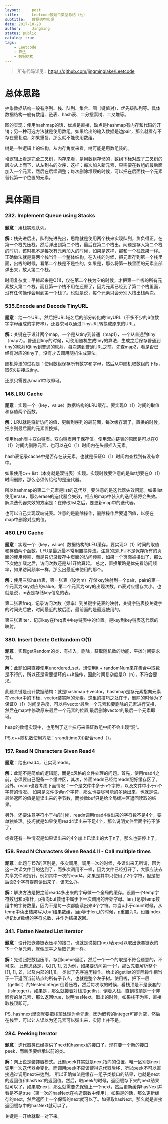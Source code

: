 ```yaml
---
layout:     post
title:      Leetcode按题目类型总结（七）
subtitle:   数据结构实现
date: 2017-10-28
author:     Jingming
status: public
catalog: true
tags:
    - Leetcode
    - 算法
    - 数据结构
---
```


>所有代码详见：https://github.com/jingminglake/Leetcode

# 总体思路
抽象数据结构一般有序列、栈、队列、集合、图（键值对）、优先级队列等。具体数据结构一般有数组、链表、hash表、二分搜索树、二叉堆等。

图的实现：使用hashmap的话，优点是直接，缺点是hashmap有内存和代码的开销；另一种可选方法就是使用数组。如果给出的输入数据是边pair，那么就看存不存在重复边，如果重复，那么就不能使用数组。

树是一种逻辑上的结构，从内存角度来看，树可能是用数组装的。

堆逻辑上看是完全二叉树，内存来看，是用数组存储的，数组下标对应了二叉树的层次从上而下，从左到右的次序，这样：每次加入新元素，只需要在数组的最后面加入一个元素，然后在后续调整；每次删除堆顶的时候，可以把在后面找一个元素替代第一个位置的元素。

# 具体题目
### 232. Implement Queue using Stacks
**题意**：用栈实现队列。

**解**：栈先进后出，队列先进先出，思路就是使用两个栈来实现队列，负负得正。在第一个栈先压栈，然后弹出到第二个栈，最后在第二个栈出。问题是存入第二个栈的时机，该时机不是每次有元素加入的时候，如果是这样，那和一个栈效果一样。
正确做法就是将两个栈当作一个整体结构，在入栈的时候，把元素存到第一个栈里面，出栈的时候，看第二个栈是不是空的，如果是，那么将第一栈里面的元素全部弹出来，放入第二个栈。

时间复杂度：平摊起来是O(1)，仅在第二个栈为空的时候，才把第一个栈的所有元素放入第二个栈，而且第一个栈不用在还原了，因为元素已经到了第二个栈里面，没有任何操作会用到第一个栈了。也就是说，每个元素只会分别入栈出栈两次。

### 535.Encode and Decode TinyURL
**题意**：给一个URL，然后把URL域名后的部分转化成tinyURL（不多不少的6位数字字母组成的字符串）。还要求可以通过TinyURL转换成原来的URL。

**解**：关键在于设计两个map，一个是从tiny到普通（map1），一个从普通到tiny（map2）。普通到tiny的时候，可使用随机生成tiny的算法，生成之后保存普通到tiny的映射和tiny到普通的映射，每次遇到普通URL之前，先查map2，看是否已经有对应的tiny了，没有才去调用随机生成算法。

随机算法的过程是：使用数组保存所有数字和字母，然后从中随机取数组的下标，取6次拼接成tiny。

还原只需要从map1中取即可。

### 146.LRU Cache
**题意**：实现一个（key，value）数据结构的LRU缓存。要实现O（1）时间的取值和存值两个函数。

**解**：LRU就是将新访问的值，更新到序列的最前面，每次缓存满了，置换的时候，把序列最后面的元素置换掉。

使用hash表＋双向链表。双向链表用于保存值。使用双向链表的原因是可以在O（1）时间内删除元素，也可以在O（1）时间内在头部插入元素。

hash表记录cache中是否存在该元素。也就是保证O（1）时间内查找到有没有命中。

如果使用c++ list（本身就是双链表）实现。实现时候要注意的是list想要在O（1）时间删除，那么必须传给他的是迭代器。

所以hashmap的第二个元素是list的迭代器。要注意的是迭代器失效问题。如果list使用erase，那么erase的迭代器会失效，相应的map中装入的迭代器将会失效。解决迭代器失效的方案是：在修改list之后，要更新map中的迭代器。

也可以自己实现双端链表。注意的是删除操作，删除操作后要返回值，以便在map中删除对应的值。

### 460.LFU Cache
**题意**：实现一个（key，value）数据结构的LFU缓存。要实现O（1）时间的取值和存值两个函数。LFU是最近最不常用置换算法。注意的是LFU不是保存所有的页面的使用频率，而是只记录缓存中页面的访问频率，如果一个页面被换出了，那么下次他加载之后，访问次数还是从1开始算起。
总之，置换策略是优先看访问频率，如果访问频率一样，那么出最近未使用的那个。

**解**：使用三张hash表，第一张表（设为m）存储key映射到一个pair，pair的第一个元素为key对应的value，第二个元素为key的出现次数。m表对应缓存大小。也就是说，m表是存储key信息的表。

第二张表freq，记录访问次数（频率）到关键字链表的映射，关键字链表按关键字的时间先后放，时间最近的放后面，最前面的是最远使用的。

第三张表iter，记录key在freq表中key链表中的位置。是key到key链表迭代器的映射。

### 380. Insert Delete GetRandom O(1)
**题意**：实现getRandom的类，有插入，删除，获取随机数的功能，平摊时间要求为1。

**解**：此题如果直接使用unordered_set，想使用it + randomNum来在集合中取数是不行的，所以还是需要循环的++it操作，因此时间复杂度是O（n），不符合要求。

此题关键是设计数据结构：就是hashmap＋vector。hashmap是存元素指向元素在vector中的下标，vector装实际的元素。这里的技巧之处在于，删除的时候为了保证O（1）时间复杂度，可以将vector最后一个元素和要删除的元素进行交换，然后在map中修改原来最后一个元素的位置,最后删除vector的最后一个元素即可。

heap的数组实现中，也用到了这个技巧来保证数组中间不会出现“洞”。

PS.c++随机数使用方法：srand(time(0))配合rand（）。

### 157. Read N Characters Given Read4
**题意**：给出read4，让实现readn。

**解**：此题不是简单的逻辑题，而是c风格的文件处理的问题。首先，使用read4之前，必须要自己配备一个缓冲区，其次，外面readn已经给readn配好缓存区了。另外，readn也要考虑下面情况：一个是文件中多于n个字符，以及文件中小于n个字符的情况。
如果是文件少余n个字符，那么也要尽可能的多读出来，也就是说，最终返回的值是能读出来的字节数，而参数buf只是给全局缓冲区返回读取的结果。

另外，还要注意字符小于4的时候，readn调用read4得出来的字符数不是4个，要单独处理。技巧就是如果使用read4读出来不足4个，那么说明文件里面字符不够了，

或者还有一种情况是如果读出来的4个加上已读出的大于n了，那么也要停止了。

### 158. Read N Characters Given Read4 II - Call multiple times
**题意**：此题与157的区别是，多次调用。调用一次的时候，多读出来无所谓，因为这一次读文件目的达到了，而多次调用不一样，因为文件已经打开了，大家应该去共享文件流指针，例如其中一次的read4，如果是其中只使用了2个字符，但是把后面2个字符提前读出来了，该怎么办。

**解**：解决方法是把之前read4多出来的字母做一个全局的缓存。设置一个temp字符数组和p指针，p指向buf数组中属于下一次调用的开始字母。len_t记录temp数组中的字符数量，因为不是每一次都能读出来4个字符。每当p小于count时候，从temp中读出结果写入buf结果数组，当p等于len_t的时候，p重置为0。设置index标记buf数组的字符总数，并作为结果返回。

### 341. Flatten Nested List Iterator
**题意**：设计把嵌套链表压平的接口，也就是说接口next表示可以取出嵌套链表的下一个单元素，就像压平之后取元素一样。

**解**：先递归把数组压平，存到queue里面，然后一个一个的取是不符合题意的，不可取。
此题思路是，以\[\[1, 1], 2]为例，如果要访问第一个1，那么先要解析整个\[\[1, 1], 2]，以及内部的\[1,1]。
类似于先序遍历操作。给出的getlist的实际操作相当于一下返回当前结点的所有子节点，也就是整个左子树。使用栈，把下一层（getlist）的NestedInteger倒着压栈，然后每次取的时候，看栈顶是不是嵌套的（isInteger），如果是，那么就接着对栈顶getlist，倒着入栈，直到栈顶是一个非嵌套的单元素，那么返回true，说明hasNext。取出的时候，如果栈不为空，直接取栈顶即可。

PS. hashnext里面就要把栈顶处理为单元素，因为嵌套的integer可能为空，然后在栈里，可以让人误以为还元素可以弹出来，实际上并不是。

### 284. Peeking Iterator
**题意**：迭代器类已经提供了next和hasnext的接口了，现在要一个新的接口peek，而新类要继承以前的类。

**解**：网上说是装饰器模式。此题peek其实就是next指向的位置，唯一区别是next调用一次迭代器会变化，而调用peek不应该使得迭代器后移，所以peek不可以直接通过调用next来达到。
所以正确做法是缓存一组子类接口的结果，也就是next的返回值和hasNext的返回值。然后，取peek的时候，返回缓存下来的next结果就可以了，如果取next，那么就需要先保留上一个next，然后更新缓存hasNext并看是不是true（第一次的hasNext在构造函数中使用），如果是的话，那么更新缓存的next，然后返回上一个保留的next就可以了。如果取hasNext，那么就是直接返回缓存中的hasNext就可以了。

关键是一开始就取一对下来。